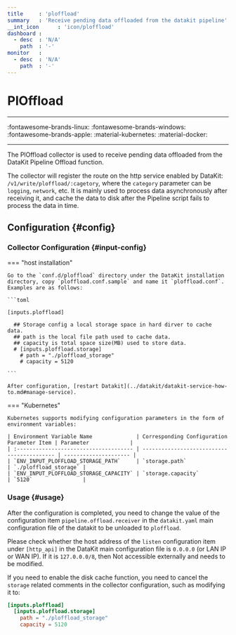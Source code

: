 ```yaml
---
title     : 'ploffload'
summary   : 'Receive pending data offloaded from the datakit pipeline'
__int_icon      : 'icon/ploffload'
dashboard :
  - desc  : 'N/A'
    path  : '-'
monitor   :
  - desc  : 'N/A'
    path  : '-'
---
```


<!-- markdownlint-disable MD025 -->
# PlOffload
<!-- markdownlint-enable -->
---

:fontawesome-brands-linux: :fontawesome-brands-windows: :fontawesome-brands-apple: :material-kubernetes: :material-docker:

---

The PlOffload collector is used to receive pending data offloaded from the DataKit Pipeline Offload function.

The collector will register the route on the http service enabled by DataKit: `/v1/write/ploffload/:cagetory`, where the `category` parameter can be `logging`, `network`, etc. It is mainly used to process data asynchronously after receiving it, and cache the data to disk after the Pipeline script fails to process the data in time.

## Configuration  {#config}

### Collector Configuration {#input-config}

<!-- markdownlint-disable MD046 -->

=== "host installation"

    Go to the `conf.d/ploffload` directory under the DataKit installation directory, copy `ploffload.conf.sample` and name it `ploffload.conf`. Examples are as follows:
    
    ```toml
        
    [inputs.ploffload]
    
      ## Storage config a local storage space in hard dirver to cache data.
      ## path is the local file path used to cache data.
      ## capacity is total space size(MB) used to store data.
      # [inputs.ploffload.storage]
        # path = "./ploffload_storage"
        # capacity = 5120
    
    ```
    
    After configuration, [restart Datakit](../datakit/datakit-service-how-to.md#manage-service).

=== "Kubernetes"

    Kubernetes supports modifying configuration parameters in the form of environment variables:

    | Environment Variable Name              | Corresponding Configuration Parameter Item | Parameter             |
    | :------------------------------------- | ------------------------------------------ | --------------------- |
    | `ENV_INPUT_PLOFFLOAD_STORAGE_PATH`     | `storage.path`                             | `./ploffload_storage` |
    | `ENV_INPUT_PLOFFLOAD_STORAGE_CAPACITY` | `storage.capacity`                         | `5120`                |

<!-- markdownlint-enable -->

### Usage {#usage}

After the configuration is completed, you need to change the value of the configuration item `pipeline.offload.receiver` in the `datakit.yaml` main configuration file of the datakit to be unloaded to `ploffload`.

Please check whether the host address of the `listen` configuration item under `[http_api]` in the DataKit main configuration file is `0.0.0.0` (or LAN IP or WAN IP). If it is `127.0.0.0/8`, then Not accessible externally and needs to be modified.

If you need to enable the disk cache function, you need to cancel the `storage` related comments in the collector configuration, such as modifying it to:

```toml
[inputs.ploffload]
  [inputs.ploffload.storage]
    path = "./ploffload_storage"
    capacity = 5120
```
